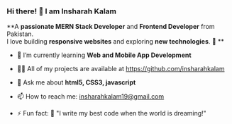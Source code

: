 ### Hi there! 👋 I am Insharah Kalam 



 **A **passionate MERN Stack Developer** and **Frontend Developer** from Pakistan.  
I love building **responsive websites** and exploring **new technologies**. 🚀  **

 
- 🌱 I’m currently learning **Web and Mobile App Development**

- 👨‍💻 All of my projects are available at https://github.com/insharahkalam

- 💬 Ask me about **html5, CSS3, javascript**
  
- 📫 How to reach me: insharahkalam19@gmail.com

- ⚡ Fun fact: 🦉 "I write my best code when the world is dreaming!"  


